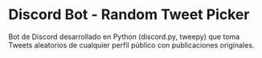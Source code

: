 # Discord Bot - Random Tweet Picker

Bot de Discord desarrollado en Python (discord.py, tweepy) que toma Tweets aleatorios de cualquier perfil público con publicaciones originales.
